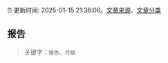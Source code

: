 :alarm_clock: 更新时间: 2025-01-15 21:36:06。[文章来源](/README.md)、[文章分类](/TAGS.md)

## 报告


> 关键字：`报告`、`月报`



